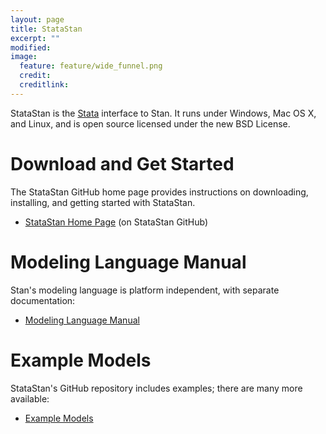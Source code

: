 ```yaml
---
layout: page
title: StataStan
excerpt: ""
modified:
image:
  feature: feature/wide_funnel.png
  credit:
  creditlink:
---
```


StataStan is the [Stata](http://www.stata.com) interface to Stan.
It runs under Windows, Mac OS X, and Linux, and is open source
licensed under the new BSD License.

Download and Get Started
========================

The StataStan GitHub home page provides instructions on downloading, installing,
and getting started with StataStan.

* [StataStan Home Page](https://github.com/stan-dev/statastan)
  <span class="note">(on StataStan GitHub)</span>

Modeling Language Manual
========================

Stan's modeling language is platform independent, with
separate documentation:

* [Modeling Language Manual](/documentation/)

Example Models
==============

StataStan's GitHub repository includes examples;
there are many more available:

* [Example Models](/documentation/)
